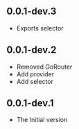 ## 0.0.1-dev.3

* Exports selector

## 0.0.1-dev.2

* Removed GoRouter
* Add provider
* Add selector

## 0.0.1-dev.1

* The Initial version